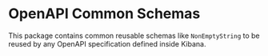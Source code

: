 # OpenAPI Common Schemas

This package contains common reusable schemas like `NonEmptyString` to be reused by any OpenAPI specification defined inside Kibana.
